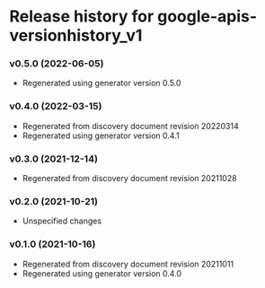# Release history for google-apis-versionhistory_v1

### v0.5.0 (2022-06-05)

* Regenerated using generator version 0.5.0

### v0.4.0 (2022-03-15)

* Regenerated from discovery document revision 20220314
* Regenerated using generator version 0.4.1

### v0.3.0 (2021-12-14)

* Regenerated from discovery document revision 20211028

### v0.2.0 (2021-10-21)

* Unspecified changes

### v0.1.0 (2021-10-16)

* Regenerated from discovery document revision 20211011
* Regenerated using generator version 0.4.0

